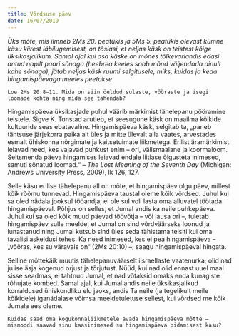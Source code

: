 ```yaml
---
title: Võrdsuse päev
date: 16/07/2019
---
```


_Üks mõte, mis ilmneb 2Ms 20. peatükis ja 5Ms 5. peatükis olevast kümne käsu kiirest läbilugemisest, on tõsiasi, et neljas käsk on teistest kõige üksikasjalikum. Samal ajal kui osa käske on mõnes tõlkevariandis edasi antud napilt paari sõnaga (heebrea keeles saab mõnd väljendada ainult kahe sõnaga), jätab neljas käsk ruumi selgitusele, miks, kuidas ja keda hingamispäevaga meeles peetakse._

`Loe 2Ms 20:8–11. Mida on siin öeldud sulaste, võõraste ja isegi loomade kohta ning mida see tähendab?`

Hingamispäeva üksikasjade puhul väärib märkimist tähelepanu pööramine teistele. Sigve K. Tonstad arutleb, et seesugune käsk on maailma kõikide kultuuride seas ebatavaline. Hingamispäeva käsk, selgitab ta, „paneb tähtsuse järjekorra paika alt üles ja mitte ülevalt alla vaates, arvestades esmalt ühiskonna nõrgimate ja kaitsetuimate liikmetega. Erilist äramärkimist leiavad need, kes vajavad puhkust enim – ori, välismaalane ja koormaloom. Seitsmenda päeva hingamises leiavad endale liitlase õigusteta inimesed, samuti sõnatud loomad.“ – _The Lost Meaning of the Seventh Day_ (Michigan: Andrews University Press, 2009), lk 126, 127.

Selle käsu erilise tähelepanu all on mõte, et hingamispäev olgu päev, millest kõik rõõmu tunnevad. Hingamispäeva taustal oleme kõik võrdsed. Juhul kui sa oled nädala jooksul tööandja, ei ole sul voli lasta oma alluvatel töötada hingamispäeval. Põhjus on selles, et Jumal andis ka neile puhkepäeva. Juhul kui sa oled kõik muud päevad töövõtja – või lausa ori –, tuletab hingamispäev sulle meelde, et Jumal on sind võrdväärseks loonud ja lunastanud ning Jumal kutsub sind üles seda tähistama teisiti kui oma tavalisi askeldusi tehes. Ka need inimesed, kes ei pea hingamispäeva – „võõras, kes su väravais on“ (2Ms 20:10) –, saagu hingamispäeval hingata.

Selline mõttekäik muutis tähelepanuväärselt iisraellaste vaatenurka; olid nad ju ise äsja kogenud orjust ja tõrjutust. Nüüd, kui nad olid ennast uuel maal sisse seadmas, ei tahtnud Jumal, et nad võtaksid omaks enda kunagiste rõhujate kombed. Samal ajal, kui Jumal andis neile üksikasjalikud korraldused ühiskondliku elu jaoks, andis Ta neile (ja tegelikult meile kõikidele) iganädalase võimsa meeldetuletuse sellest, kui võrdsed me kõik Jumala ees oleme.

`Kuidas saad oma kogukonnaliikmetele avada hingamispäeva mõtte – mismoodi saavad sinu kaasinimesed su hingamispäeva pidamisest kasu?`